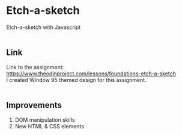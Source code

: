 # Etch-a-sketch
Etch-a-sketch with Javascript <br>
<br>
## Link

Link to the assignment: https://www.theodinproject.com/lessons/foundations-etch-a-sketch <br>
I created Window 95 themed design for this assignment.<br>
<br>

## Improvements
1. DOM manipulation skills <br>
2. New HTML & CSS elements
<br><br>

